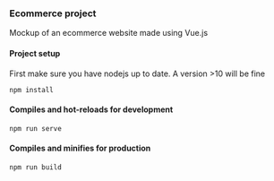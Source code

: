 ### Ecommerce project
Mockup of an ecommerce website made using Vue.js

#### Project setup
First make sure you have nodejs up to date. A version >10 will be fine

```npm install```

#### Compiles and hot-reloads for development

```npm run serve```

#### Compiles and minifies for production

```npm run build```
